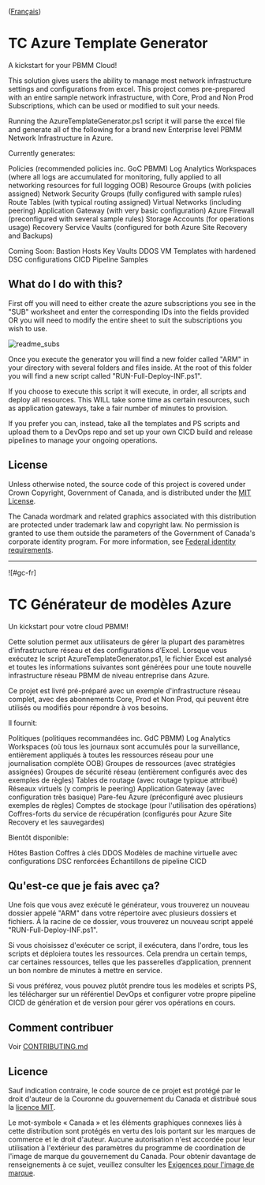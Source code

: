 ([Français](#gc-fr))

# TC Azure Template Generator

A kickstart for your PBMM Cloud!

This solution gives users the ability to manage most network infrastructure settings and configurations from excel. This project comes pre-prepared with an entire sample network infrastructure, with Core, Prod and Non Prod Subscriptions, which can be used or modified to suit your needs.

Running the AzureTemplateGenerator.ps1 script it will parse the excel file and generate all of the following for a brand new Enterprise level PBMM Network Infrastructure in Azure.

Currently generates:

Policies (recommended policies inc. GoC PBMM)
Log Analytics Workspaces (where all logs are accumulated for monitoring, fully applied to all networking resources for full logging OOB)
Resource Groups (with policies assigned)
Network Security Groups (fully configured with sample rules)
Route Tables (with typical routing assigned)
Virtual Networks (including peering)
Application Gateway (with very basic configuration)
Azure Firewall (preconfigured with several sample rules)
Storage Accounts (for operations usage)
Recovery Service Vaults (configured for both Azure Site Recovery and Backups)

Coming Soon:
Bastion Hosts
Key Vaults
DDOS
VM Templates with hardened DSC configurations
CICD Pipeline Samples

## What do I do with this?

First off you will need to either create the azure subscriptions you see in the "SUB" worksheet and enter the corresponding IDs into the fields provided OR you will need to modify the entire sheet to suit the subscriptions you wish to use. 

![readme_subs](./readme_subs.png)

Once you execute the generator you will find a new folder called "ARM" in your directory with several folders and files inside. At the root of this folder you will find a new script called "RUN-Full-Deploy-INF.ps1". 

If you choose to execute this script it will execute, in order, all scripts and deploy all resources. This WILL take some time as certain resources, such as application gateways, take a fair number of minutes to provision.

If you prefer you can, instead, take all the templates and PS scripts and upload them to a DevOps repo and set up your own CICD build and release pipelines to manage your ongoing operations.

## License

Unless otherwise noted, the source code of this project is covered under Crown Copyright, Government of Canada, and is distributed under the [MIT License](LICENSE).

The Canada wordmark and related graphics associated with this distribution are protected under trademark law and copyright law. No permission is granted to use them outside the parameters of the Government of Canada's corporate identity program. For more information, see [Federal identity requirements](https://www.canada.ca/en/treasury-board-secretariat/topics/government-communications/federal-identity-requirements.html).

______________________
![#gc-fr]
# TC Générateur de modèles Azure

Un kickstart pour votre cloud PBMM!

Cette solution permet aux utilisateurs de gérer la plupart des paramètres d’infrastructure réseau et des configurations d’Excel. Lorsque vous exécutez le script AzureTemplateGenerator.ps1, le fichier Excel est analysé et toutes les informations suivantes sont générées pour une toute nouvelle infrastructure réseau PBMM de niveau entreprise dans Azure.

Ce projet est livré pré-préparé avec un exemple d'infrastructure réseau complet, avec des abonnements Core, Prod et Non Prod, qui peuvent être utilisés ou modifiés pour répondre à vos besoins.

Il fournit:

Politiques (politiques recommandées inc. GdC PBMM)
Log Analytics Workspaces (où tous les journaux sont accumulés pour la surveillance, entièrement appliqués à toutes les ressources réseau pour une journalisation complète OOB)
Groupes de ressources (avec stratégies assignées)
Groupes de sécurité réseau (entièrement configurés avec des exemples de règles)
Tables de routage (avec routage typique attribué)
Réseaux virtuels (y compris le peering)
Application Gateway (avec configuration très basique)
Pare-feu Azure (préconfiguré avec plusieurs exemples de règles)
Comptes de stockage (pour l'utilisation des opérations)
Coffres-forts du service de récupération (configurés pour Azure Site Recovery et les sauvegardes)

Bientôt disponible:

Hôtes Bastion
Coffres à clés
DDOS
Modèles de machine virtuelle avec configurations DSC renforcées
Échantillons de pipeline CICD

## Qu'est-ce que je fais avec ça?

Une fois que vous avez exécuté le générateur, vous trouverez un nouveau dossier appelé "ARM" dans votre répertoire avec plusieurs dossiers et fichiers. À la racine de ce dossier, vous trouverez un nouveau script appelé "RUN-Full-Deploy-INF.ps1".

Si vous choisissez d'exécuter ce script, il exécutera, dans l'ordre, tous les scripts et déploiera toutes les ressources. Cela prendra un certain temps, car certaines ressources, telles que les passerelles d’application, prennent un bon nombre de minutes à mettre en service.

Si vous préférez, vous pouvez plutôt prendre tous les modèles et scripts PS, les télécharger sur un référentiel DevOps et configurer votre propre pipeline CICD de génération et de version pour gérer vos opérations en cours.

## Comment contribuer

Voir [CONTRIBUTING.md](CONTRIBUTING.md)

## Licence

Sauf indication contraire, le code source de ce projet est protégé par le droit d'auteur de la Couronne du gouvernement du Canada et distribué sous la [licence MIT](LICENSE).

Le mot-symbole « Canada » et les éléments graphiques connexes liés à cette distribution sont protégés en vertu des lois portant sur les marques de commerce et le droit d'auteur. Aucune autorisation n'est accordée pour leur utilisation à l'extérieur des paramètres du programme de coordination de l'image de marque du gouvernement du Canada. Pour obtenir davantage de renseignements à ce sujet, veuillez consulter les [Exigences pour l'image de marque](https://www.canada.ca/fr/secretariat-conseil-tresor/sujets/communications-gouvernementales/exigences-image-marque.html).
